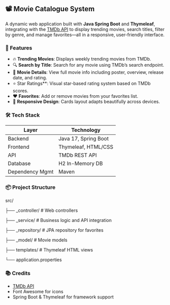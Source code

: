 
## 📽️ Movie Catalogue System

A dynamic web application built with **Java Spring Boot** and **Thymeleaf**, integrating with the [TMDb API](https://www.themoviedb.org/documentation/api) 
to display trending movies, search titles, filter by genre, and manage favorites—all in a responsive, user-friendly interface.




### 🚀 Features

- 🔥 **Trending Movies**: Displays weekly trending movies from TMDb.
- 🔍 **Search by Title**: Search for any movie using TMDb’s search endpoint.
- 📄 **Movie Details**: View full movie info including poster, overview, release date, and rating.
- ⭐ Star Ratings**: Visual star-based rating system based on TMDb scores.
- ❤️ **Favorites**: Add or remove movies from your favorites list.
- 📱 **Responsive Design**: Cards layout adapts beautifully across devices.




### 🛠️ Tech Stack

| Layer         | Technology             |
|---------------|------------------------|
| Backend       | Java 17, Spring Boot   |
| Frontend      | Thymeleaf, HTML/CSS    |
| API           | TMDb REST API          |
| Database      | H2 In-Memory DB        |
| Dependency Mgmt | Maven                |




### 📦 Project Structure


src/

├── _controller/       # Web controllers

├── _service/          # Business logic and API integration

├── _repository/       # JPA repository for favorites

├── _model/            # Movie  models

├── templates/         # Thymeleaf HTML views

└── application.properties





### 📚 Credits

- [TMDb API](https://www.themoviedb.org/documentation/api)
- Font Awesome for icons
- Spring Boot & Thymeleaf for framework support

